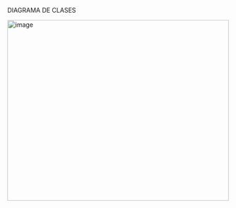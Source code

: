 DIAGRAMA DE CLASES

<img width="501" height="410" alt="image" src="https://github.com/user-attachments/assets/e18a7aa9-70ea-4972-a170-a2116a946e32" />
